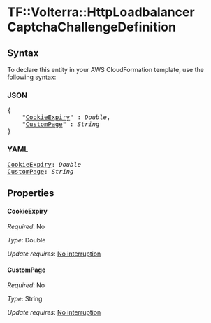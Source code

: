 # TF::Volterra::HttpLoadbalancer CaptchaChallengeDefinition

## Syntax

To declare this entity in your AWS CloudFormation template, use the following syntax:

### JSON

<pre>
{
    "<a href="#cookieexpiry" title="CookieExpiry">CookieExpiry</a>" : <i>Double</i>,
    "<a href="#custompage" title="CustomPage">CustomPage</a>" : <i>String</i>
}
</pre>

### YAML

<pre>
<a href="#cookieexpiry" title="CookieExpiry">CookieExpiry</a>: <i>Double</i>
<a href="#custompage" title="CustomPage">CustomPage</a>: <i>String</i>
</pre>

## Properties

#### CookieExpiry

_Required_: No

_Type_: Double

_Update requires_: [No interruption](https://docs.aws.amazon.com/AWSCloudFormation/latest/UserGuide/using-cfn-updating-stacks-update-behaviors.html#update-no-interrupt)

#### CustomPage

_Required_: No

_Type_: String

_Update requires_: [No interruption](https://docs.aws.amazon.com/AWSCloudFormation/latest/UserGuide/using-cfn-updating-stacks-update-behaviors.html#update-no-interrupt)

